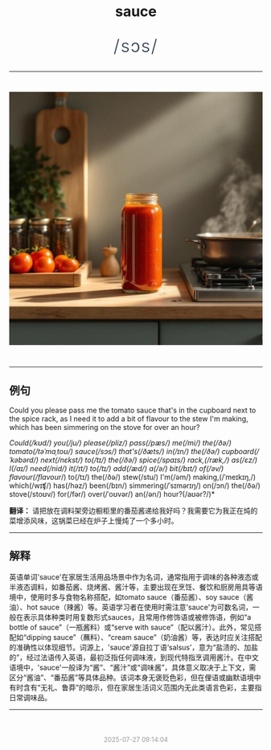 <div align="center">

# sauce

<div style="margin: 30px 0;">
<h1 style="font-size: 2.5em; font-weight: 300; letter-spacing: 2px; margin: 0; color: #2c3e50;">
/sɔs/
</h1>
</div>

</div>

---

<div align="center" style="margin: 40px 0;">

![sauce](images/sauce.png)

</div>

---

## 例句

Could you please pass me the tomato sauce that's in the cupboard next to the spice rack, as I need it to add a bit of flavour to the stew I'm making, which has been simmering on the stove for over an hour?

*Could(/kʊd/) you(/ju/) please(/pliz/) pass(/pæs/) me(/mi/) the(/ðə/) tomato(/təˈmɑˌtoʊ/) sauce(/sɔs/) that's(/ðæts/) in(/ɪn/) the(/ðə/) cupboard(/ˈkəbərd/) next(/nɛkst/) to(/tɪ/) the(/ðə/) spice(/spaɪs/) rack,(/ræk,/) as(/ɛz/) I(/aɪ/) need(/nid/) it(/ɪt/) to(/tɪ/) add(/æd/) a(/ə/) bit(/bɪt/) of(/əv/) flavour(/flavour*/) to(/tɪ/) the(/ðə/) stew(/stu/) I'm(/əm/) making,(/ˈmeɪkɪŋ,/) which(/wɪʧ/) has(/həz/) been(/bɪn/) simmering(/ˈsɪmərɪŋ/) on(/ɔn/) the(/ðə/) stove(/stoʊv/) for(/fər/) over(/ˈoʊvər/) an(/ən/) hour?(/aʊər?/)*

**翻译：** 请把放在调料架旁边橱柜里的番茄酱递给我好吗？我需要它为我正在炖的菜增添风味，这锅菜已经在炉子上慢炖了一个多小时。

---

## 解释

英语单词'sauce'在家居生活用品场景中作为名词，通常指用于调味的各种液态或半液态调料，如番茄酱、烧烤酱、酱汁等，主要出现在烹饪、餐饮和厨房用具等语境中，使用时多与食物名称搭配，如tomato sauce（番茄酱）、soy sauce（酱油）、hot sauce（辣酱）等。英语学习者在使用时需注意'sauce'为可数名词，一般在表示具体种类时用复数形式sauces，且常用作修饰语或被修饰语，例如“a bottle of sauce”（一瓶酱料）或“serve with sauce”（配以酱汁）。此外，常见搭配如“dipping sauce”（蘸料）、“cream sauce”（奶油酱）等，表达时应关注搭配的准确性以体现细节。词源上，'sauce'源自拉丁语‘salsus’，意为“盐渍的、加盐的”，经过法语传入英语，最初泛指任何调味液，到现代特指烹调用酱汁。在中文语境中，'sauce'一般译为“酱”、“酱汁”或“调味酱”，具体意义取决于上下文，需区分“酱油”、“番茄酱”等具体品种。该词本身无褒贬色彩，但在俚语或幽默语境中有时含有“无礼、鲁莽”的暗示，但在家居生活词义范围内无此类语言色彩，主要指日常调味品。


---

<div align="center" style="margin-top: 50px;">
<small style="color: #999; font-size: 0.9em;">2025-07-27 09:14:04</small>
</div>
